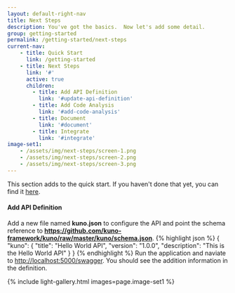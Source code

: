 ```yaml
---
layout: default-right-nav
title: Next Steps
description: You've got the basics.  Now let's add some detail.
group: getting-started
permalink: /getting-started/next-steps
current-nav:
    - title: Quick Start
      link: /getting-started          
    - title: Next Steps
      link: '#'
      active: true
      children:
        - title: Add API Definition
          link: '#update-api-definition'
        - title: Add Code Analysis
          link: '#add-code-analysis'
        - title: Document
          link: '#document'
        - title: Integrate
          link: '#integrate'
image-set1:
    - /assets/img/next-steps/screen-1.png
    - /assets/img/next-steps/screen-2.png
    - /assets/img/next-steps/screen-3.png
---
```


This section adds to the quick start.  If you haven't done that yet, you can find it [here](/).

#### Add API Definition
Add a new file named **kuno.json** to configure the API and point the schema reference to **https://github.com/kuno-framework/kuno/raw/master/kuno/schema.json**.
{% highlight json %}
{
  "kuno": {
    "title": "Hello World API",
    "version": "1.0.0",
    "description": "This is the Hello World API"
  }
}
{% endhighlight %}
Run the application and naviate to [http://localhost:5000/swagger](http://localhost:5000/swagger).  You should see the addition information in the definition.

{% include light-gallery.html images=page.image-set1 %}